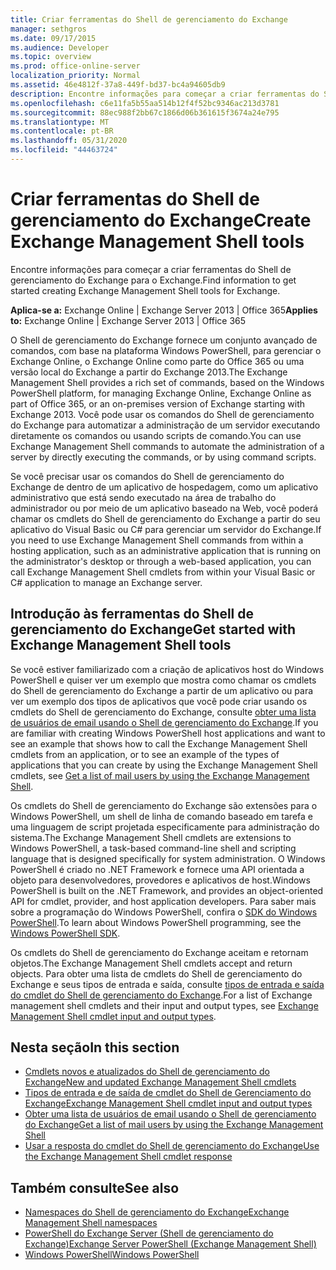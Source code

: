 ```yaml
---
title: Criar ferramentas do Shell de gerenciamento do Exchange
manager: sethgros
ms.date: 09/17/2015
ms.audience: Developer
ms.topic: overview
ms.prod: office-online-server
localization_priority: Normal
ms.assetid: 46e4812f-37a8-449f-bd37-bc4a94605db9
description: Encontre informações para começar a criar ferramentas do Shell de gerenciamento do Exchange para o Exchange.
ms.openlocfilehash: c6e11fa5b55aa514b12f4f52bc9346ac213d3781
ms.sourcegitcommit: 88ec988f2bb67c1866d06b361615f3674a24e795
ms.translationtype: MT
ms.contentlocale: pt-BR
ms.lasthandoff: 05/31/2020
ms.locfileid: "44463724"
---
```

# <a name="create-exchange-management-shell-tools"></a><span data-ttu-id="b3687-103">Criar ferramentas do Shell de gerenciamento do Exchange</span><span class="sxs-lookup"><span data-stu-id="b3687-103">Create Exchange Management Shell tools</span></span>

<span data-ttu-id="b3687-104">Encontre informações para começar a criar ferramentas do Shell de gerenciamento do Exchange para o Exchange.</span><span class="sxs-lookup"><span data-stu-id="b3687-104">Find information to get started creating Exchange Management Shell tools for Exchange.</span></span>

<span data-ttu-id="b3687-105">**Aplica-se a:** Exchange Online | Exchange Server 2013 | Office 365</span><span class="sxs-lookup"><span data-stu-id="b3687-105">**Applies to:** Exchange Online | Exchange Server 2013 | Office 365</span></span>
  
<span data-ttu-id="b3687-106">O Shell de gerenciamento do Exchange fornece um conjunto avançado de comandos, com base na plataforma Windows PowerShell, para gerenciar o Exchange Online, o Exchange Online como parte do Office 365 ou uma versão local do Exchange a partir do Exchange 2013.</span><span class="sxs-lookup"><span data-stu-id="b3687-106">The Exchange Management Shell provides a rich set of commands, based on the Windows PowerShell platform, for managing Exchange Online, Exchange Online as part of Office 365, or an on-premises version of Exchange starting with Exchange 2013.</span></span> <span data-ttu-id="b3687-107">Você pode usar os comandos do Shell de gerenciamento do Exchange para automatizar a administração de um servidor executando diretamente os comandos ou usando scripts de comando.</span><span class="sxs-lookup"><span data-stu-id="b3687-107">You can use Exchange Management Shell commands to automate the administration of a server by directly executing the commands, or by using command scripts.</span></span>
  
<span data-ttu-id="b3687-108">Se você precisar usar os comandos do Shell de gerenciamento do Exchange de dentro de um aplicativo de hospedagem, como um aplicativo administrativo que está sendo executado na área de trabalho do administrador ou por meio de um aplicativo baseado na Web, você poderá chamar os cmdlets do Shell de gerenciamento do Exchange a partir do seu aplicativo do Visual Basic ou C# para gerenciar um servidor do Exchange.</span><span class="sxs-lookup"><span data-stu-id="b3687-108">If you need to use Exchange Management Shell commands from within a hosting application, such as an administrative application that is running on the administrator's desktop or through a web-based application, you can call Exchange Management Shell cmdlets from within your Visual Basic or C# application to manage an Exchange server.</span></span>
  
## <a name="get-started-with-exchange-management-shell-tools"></a><span data-ttu-id="b3687-109">Introdução às ferramentas do Shell de gerenciamento do Exchange</span><span class="sxs-lookup"><span data-stu-id="b3687-109">Get started with Exchange Management Shell tools</span></span>
<span data-ttu-id="b3687-110"><a name="SP15GettingStartedTemplate_WhatDoYouNeed"> </a></span><span class="sxs-lookup"><span data-stu-id="b3687-110"><a name="SP15GettingStartedTemplate_WhatDoYouNeed"> </a></span></span>

<span data-ttu-id="b3687-111">Se você estiver familiarizado com a criação de aplicativos host do Windows PowerShell e quiser ver um exemplo que mostra como chamar os cmdlets do Shell de gerenciamento do Exchange a partir de um aplicativo ou para ver um exemplo dos tipos de aplicativos que você pode criar usando os cmdlets do Shell de gerenciamento do Exchange, consulte [obter uma lista de usuários de email usando o Shell de gerenciamento do Exchange](how-to-get-a-list-of-mail-users-by-using-the-exchange-management-shell.md).</span><span class="sxs-lookup"><span data-stu-id="b3687-111">If you are familiar with creating Windows PowerShell host applications and want to see an example that shows how to call the Exchange Management Shell cmdlets from an application, or to see an example of the types of applications that you can create by using the Exchange Management Shell cmdlets, see [Get a list of mail users by using the Exchange Management Shell](how-to-get-a-list-of-mail-users-by-using-the-exchange-management-shell.md).</span></span>
  
<span data-ttu-id="b3687-112">Os cmdlets do Shell de gerenciamento do Exchange são extensões para o Windows PowerShell, um shell de linha de comando baseado em tarefa e uma linguagem de script projetada especificamente para administração do sistema.</span><span class="sxs-lookup"><span data-stu-id="b3687-112">The Exchange Management Shell cmdlets are extensions to Windows PowerShell, a task-based command-line shell and scripting language that is designed specifically for system administration.</span></span> <span data-ttu-id="b3687-113">O Windows PowerShell é criado no .NET Framework e fornece uma API orientada a objeto para desenvolvedores, provedores e aplicativos de host.</span><span class="sxs-lookup"><span data-stu-id="b3687-113">Windows PowerShell is built on the .NET Framework, and provides an object-oriented API for cmdlet, provider, and host application developers.</span></span> <span data-ttu-id="b3687-114">Para saber mais sobre a programação do Windows PowerShell, confira o [SDK do Windows PowerShell](https://msdn.microsoft.com/library/dd835506%28VS.85%29.aspx).</span><span class="sxs-lookup"><span data-stu-id="b3687-114">To learn about Windows PowerShell programming, see the [Windows PowerShell SDK](https://msdn.microsoft.com/library/dd835506%28VS.85%29.aspx).</span></span>
  
<span data-ttu-id="b3687-115">Os cmdlets do Shell de gerenciamento do Exchange aceitam e retornam objetos.</span><span class="sxs-lookup"><span data-stu-id="b3687-115">The Exchange Management Shell cmdlets accept and return objects.</span></span> <span data-ttu-id="b3687-116">Para obter uma lista de cmdlets do Shell de gerenciamento do Exchange e seus tipos de entrada e saída, consulte [tipos de entrada e saída do cmdlet do Shell de gerenciamento do Exchange](exchange-management-shell-cmdlet-input-and-output-types.md).</span><span class="sxs-lookup"><span data-stu-id="b3687-116">For a list of Exchange management shell cmdlets and their input and output types, see [Exchange Management Shell cmdlet input and output types](exchange-management-shell-cmdlet-input-and-output-types.md).</span></span>
  
## <a name="in-this-section"></a><span data-ttu-id="b3687-117">Nesta seção</span><span class="sxs-lookup"><span data-stu-id="b3687-117">In this section</span></span>

- [<span data-ttu-id="b3687-118">Cmdlets novos e atualizados do Shell de gerenciamento do Exchange</span><span class="sxs-lookup"><span data-stu-id="b3687-118">New and updated Exchange Management Shell cmdlets</span></span>](new-and-updated-exchange-management-shell-cmdlets.md)  
- [<span data-ttu-id="b3687-119">Tipos de entrada e de saída de cmdlet do Shell de Gerenciamento do Exchange</span><span class="sxs-lookup"><span data-stu-id="b3687-119">Exchange Management Shell cmdlet input and output types</span></span>](exchange-management-shell-cmdlet-input-and-output-types.md)
- [<span data-ttu-id="b3687-120">Obter uma lista de usuários de email usando o Shell de gerenciamento do Exchange</span><span class="sxs-lookup"><span data-stu-id="b3687-120">Get a list of mail users by using the Exchange Management Shell</span></span>](how-to-get-a-list-of-mail-users-by-using-the-exchange-management-shell.md)
- [<span data-ttu-id="b3687-121">Usar a resposta do cmdlet do Shell de gerenciamento do Exchange</span><span class="sxs-lookup"><span data-stu-id="b3687-121">Use the Exchange Management Shell cmdlet response</span></span>](how-to-use-the-exchange-management-shell-cmdlet-response.md)


## <a name="see-also"></a><span data-ttu-id="b3687-122">Também consulte</span><span class="sxs-lookup"><span data-stu-id="b3687-122">See also</span></span>

- [<span data-ttu-id="b3687-123">Namespaces do Shell de gerenciamento do Exchange</span><span class="sxs-lookup"><span data-stu-id="b3687-123">Exchange Management Shell namespaces</span></span>](exchange-management-shell-namespaces.md)  
- [<span data-ttu-id="b3687-124">PowerShell do Exchange Server (Shell de gerenciamento do Exchange)</span><span class="sxs-lookup"><span data-stu-id="b3687-124">Exchange Server PowerShell (Exchange Management Shell)</span></span>](https://docs.microsoft.com/powershell/exchange/exchange-server/exchange-management-shell?view=exchange-ps)  
- [<span data-ttu-id="b3687-125">Windows PowerShell</span><span class="sxs-lookup"><span data-stu-id="b3687-125">Windows PowerShell</span></span>](https://msdn.microsoft.com/library/dd835506%28v=vs.85%29.aspx)
    

